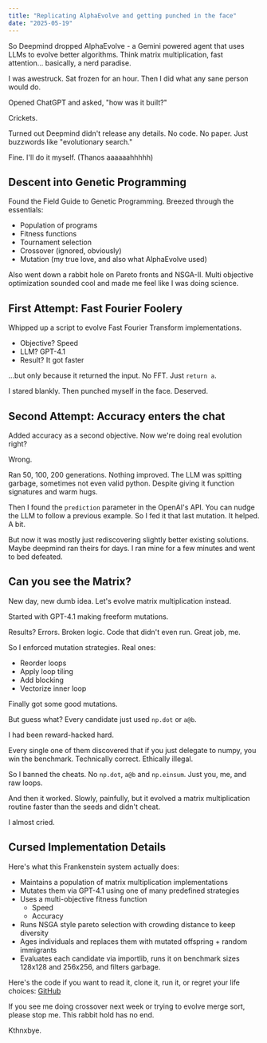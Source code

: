 ```yaml
---
title: "Replicating AlphaEvolve and getting punched in the face"
date: "2025-05-19"
---
```


So Deepmind dropped AlphaEvolve - a Gemini powered agent that uses LLMs to evolve better algorithms. Think matrix multiplication, fast attention... basically, a nerd paradise.

I was awestruck. Sat frozen for an hour. Then I did what any sane person would do.

Opened ChatGPT and asked, "how was it built?"

Crickets.

Turned out Deepmind didn't release any details. No code. No paper. Just buzzwords like "evolutionary search."

Fine. I'll do it myself. (Thanos aaaaaahhhhh)

## Descent into Genetic Programming

Found the Field Guide to Genetic Programming. Breezed through the essentials:
- Population of programs
- Fitness functions
- Tournament selection
- Crossover (ignored, obviously)
- Mutation (my true love, and also what AlphaEvolve used)

Also went down a rabbit hole on Pareto fronts and NSGA-II. Multi objective optimization sounded cool and made me feel like I was doing science.

## First Attempt: Fast Fourier Foolery
Whipped up a script to evolve Fast Fourier Transform implementations.
- Objective? Speed
- LLM? GPT-4.1
- Result? It got faster

...but only because it returned the input. No FFT. Just `return a`.

I stared blankly. Then punched myself in the face. Deserved.

## Second Attempt: Accuracy enters the chat
Added accuracy as a second objective. Now we're doing real evolution right?

Wrong.

Ran 50, 100, 200 generations. Nothing improved. The LLM was spitting garbage, sometimes not even valid python. Despite giving it function signatures and warm hugs.

Then I found the `prediction` parameter in the OpenAI's API. You can nudge the LLM to follow a previous example. So I fed it that last mutation. It helped. A bit.

But now it was mostly just rediscovering slightly better existing solutions. Maybe deepmind ran theirs for days. I ran mine for a few minutes and went to bed defeated.

## Can you see the Matrix?
New day, new dumb idea. Let's evolve matrix multiplication instead.

Started with GPT-4.1 making freeform mutations.

Results? Errors. Broken logic. Code that didn't even run. Great job, me.

So I enforced mutation strategies. Real ones:
- Reorder loops
- Apply loop tiling
- Add blocking
- Vectorize inner loop

Finally got some good mutations.

But guess what? Every candidate just used `np.dot` or `a@b`.

I had been reward-hacked hard.

Every single one of them discovered that if you just delegate to numpy, you win the benchmark. Technically correct. Ethically illegal.

So I banned the cheats. No `np.dot`, `a@b` and `np.einsum`. Just you, me, and raw loops.

And then it worked. Slowly, painfully, but it evolved a matrix multiplication routine faster than the seeds and didn't cheat.

I almost cried.

## Cursed Implementation Details
Here's what this Frankenstein system actually does:
- Maintains a population of matrix multiplication implementations
- Mutates them via GPT-4.1 using one of many predefined strategies
- Uses a multi-objective fitness function
  - Speed
  - Accuracy
- Runs NSGA style pareto selection with crowding distance to keep diversity
- Ages individuals and replaces them with mutated offspring + random immigrants
- Evaluates each candidate via importlib, runs it on benchmark sizes 128x128 and 256x256, and filters garbage.

Here's the code if you want to read it, clone it, run it, or regret your life choices: [GitHub](https://github.com/think-a-tron/evolve)

If you see me doing crossover next week or trying to evolve merge sort, please stop me. This rabbit hold has no end.

Kthnxbye.
